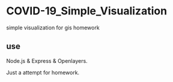 # COVID-19_Simple_Visualization
 simple visualization for gis homework

## use

Node.js & Express & Openlayers.

Just a attempt for homework.